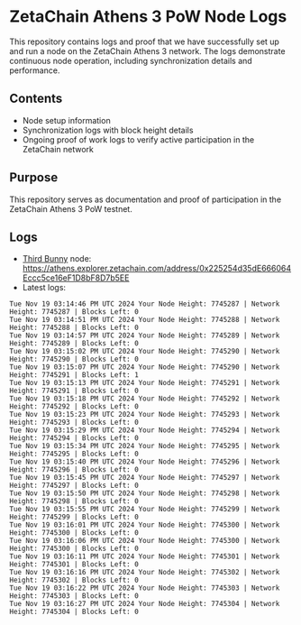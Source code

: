 # ZetaChain Athens 3 PoW Node Logs
This repository contains logs and proof that we have successfully set up and run a node on the ZetaChain Athens 3 network. The logs demonstrate continuous node operation, including synchronization details and performance.

## Contents
- Node setup information
- Synchronization logs with block height details
- Ongoing proof of work logs to verify active participation in the ZetaChain network

## Purpose
This repository serves as documentation and proof of participation in the ZetaChain Athens 3 PoW testnet.

## Logs

- [Third Bunny](https://thirdbunny.xyz/) node: https://athens.explorer.zetachain.com/address/0x225254d35dE666064Eccc5ce16eF1D8bF8D7b5EE
- Latest logs:
```
Tue Nov 19 03:14:46 PM UTC 2024 Your Node Height: 7745287 | Network Height: 7745287 | Blocks Left: 0
Tue Nov 19 03:14:51 PM UTC 2024 Your Node Height: 7745288 | Network Height: 7745288 | Blocks Left: 0
Tue Nov 19 03:14:57 PM UTC 2024 Your Node Height: 7745289 | Network Height: 7745289 | Blocks Left: 0
Tue Nov 19 03:15:02 PM UTC 2024 Your Node Height: 7745290 | Network Height: 7745290 | Blocks Left: 0
Tue Nov 19 03:15:07 PM UTC 2024 Your Node Height: 7745290 | Network Height: 7745291 | Blocks Left: 1
Tue Nov 19 03:15:13 PM UTC 2024 Your Node Height: 7745291 | Network Height: 7745291 | Blocks Left: 0
Tue Nov 19 03:15:18 PM UTC 2024 Your Node Height: 7745292 | Network Height: 7745292 | Blocks Left: 0
Tue Nov 19 03:15:23 PM UTC 2024 Your Node Height: 7745293 | Network Height: 7745293 | Blocks Left: 0
Tue Nov 19 03:15:29 PM UTC 2024 Your Node Height: 7745294 | Network Height: 7745294 | Blocks Left: 0
Tue Nov 19 03:15:34 PM UTC 2024 Your Node Height: 7745295 | Network Height: 7745295 | Blocks Left: 0
Tue Nov 19 03:15:40 PM UTC 2024 Your Node Height: 7745296 | Network Height: 7745296 | Blocks Left: 0
Tue Nov 19 03:15:45 PM UTC 2024 Your Node Height: 7745297 | Network Height: 7745297 | Blocks Left: 0
Tue Nov 19 03:15:50 PM UTC 2024 Your Node Height: 7745298 | Network Height: 7745298 | Blocks Left: 0
Tue Nov 19 03:15:55 PM UTC 2024 Your Node Height: 7745299 | Network Height: 7745299 | Blocks Left: 0
Tue Nov 19 03:16:01 PM UTC 2024 Your Node Height: 7745300 | Network Height: 7745300 | Blocks Left: 0
Tue Nov 19 03:16:06 PM UTC 2024 Your Node Height: 7745300 | Network Height: 7745300 | Blocks Left: 0
Tue Nov 19 03:16:11 PM UTC 2024 Your Node Height: 7745301 | Network Height: 7745301 | Blocks Left: 0
Tue Nov 19 03:16:16 PM UTC 2024 Your Node Height: 7745302 | Network Height: 7745302 | Blocks Left: 0
Tue Nov 19 03:16:22 PM UTC 2024 Your Node Height: 7745303 | Network Height: 7745303 | Blocks Left: 0
Tue Nov 19 03:16:27 PM UTC 2024 Your Node Height: 7745304 | Network Height: 7745304 | Blocks Left: 0
```
